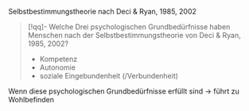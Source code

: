 Selbstbestimmungstheorie nach Deci & Ryan, 1985, 2002

> [!qq]- Welche Drei psychologischen Grundbedürfnisse haben Menschen nach der Selbstbestimmungstheorie von Deci & Ryan, 1985, 2002?
> - Kompetenz
> - Autonomie
> - soziale Eingebundenheit (/Verbundenheit)

Wenn diese psychologischen Grundbedürfnisse erfüllt sind -> führt zu Wohlbefinden